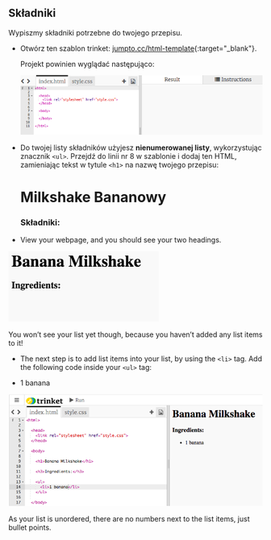 ## Składniki

Wypiszmy składniki potrzebne do twojego przepisu.

+ Otwórz ten szablon trinket: [jumpto.cc/html-template](http://jumpto.cc/html-template){:target="_blank"}.
    
    Projekt powinien wyglądać następująco:
    
    ![zrzut ekranu](images/recipe-starter.png)

+ Do twojej listy składników użyjesz **nienumerowanej listy**, wykorzystując znacznik `<ul>`. Przejdź do linii nr 8 w szablonie i dodaj ten HTML, zamieniając tekst w tytule `<h1>` na nazwę twojego przepisu:

    <h1>Milkshake Bananowy</h1>
    
    <h3>Składniki:</h3>
    
    <ul>
    
    </ul>
    

+ View your webpage, and you should see your two headings.

![zrzut ekranu](images/recipe-headings.png)

You won’t see your list yet though, because you haven’t added any list items to it!

+ The next step is to add list items into your list, by using the `<li>` tag. Add the following code inside your `<ul>` tag:

    <li>1 banana</li>
    

![zrzut ekranu](images/recipe-ul.png)

As your list is unordered, there are no numbers next to the list items, just bullet points.